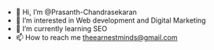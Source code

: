 - 👋 Hi, I’m @Prasanth-Chandrasekaran
- 👀 I’m interested in Web development and Digital Marketing
- 🌱 I’m currently learning SEO 
- 📫 How to reach me theearnestminds@gmail.com

<!---
Prasanth-Chandrasekaran/Prasanth-Chandrasekaran is a ✨ special ✨ repository because its `README.md` (this file) appears on your GitHub profile.
You can click the Preview link to take a look at your changes.
--->
